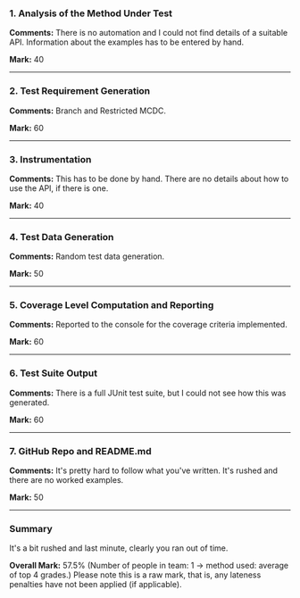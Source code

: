 ### 1. Analysis of the Method Under Test

__Comments:__ There is no automation and I could not find details of a suitable API. Information about the examples has to be entered by hand. 

__Mark:__ 40

---

### 2. Test Requirement Generation

__Comments:__ Branch and Restricted MCDC. 

__Mark:__ 60

---

### 3. Instrumentation

__Comments:__ This has to be done by hand. There are no details about how to use the API, if there is one.

__Mark:__ 40

---

### 4. Test Data Generation

__Comments:__ Random test data generation.

__Mark:__ 50

---

### 5. Coverage Level Computation and Reporting

__Comments:__ Reported to the console for the coverage criteria implemented.

__Mark:__ 60

---

### 6. Test Suite Output

__Comments:__ There is a full JUnit test suite, but I could not see how this was generated.

__Mark:__ 60

---

### 7. GitHub Repo and README.md

__Comments:__ It's pretty hard to follow what you've written. It's rushed and there are no worked examples. 

__Mark:__ 50

---

### Summary

It's a bit rushed and last minute, clearly you ran out of time.

__Overall Mark:__ 57.5% (Number of people in team: 1 -> method used: average of top 4 grades.) Please note this is a raw mark, that is, any lateness penalties have not been applied (if applicable).